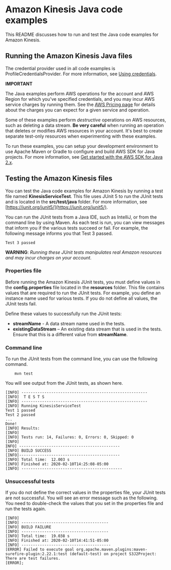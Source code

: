 # Amazon Kinesis Java code examples

This README discusses how to run and test the Java code examples for Amazon Kinesis.

## Running the Amazon Kinesis Java files

The credential provider used in all code examples is ProfileCredentialsProvider. For more information, see [Using credentials](https://docs.aws.amazon.com/sdk-for-java/latest/developer-guide/credentials.html).

**IMPORTANT**

The Java examples perform AWS operations for the account and AWS Region for which you've specified credentials, and you may incur AWS service charges by running them. See the [AWS Pricing page](https://aws.amazon.com/pricing/) for details about the charges you can expect for a given service and operation.

Some of these examples perform *destructive* operations on AWS resources, such as deleting a data stream. **Be very careful** when running an operation that
deletes or modifies AWS resources in your account. It's best to create separate test-only resources when experimenting with these examples.

To run these examples, you can setup your development environment to use Apache Maven or Gradle to configure and build AWS SDK for Java projects. For more information, 
see [Get started with the AWS SDK for Java 2.x](https://docs.aws.amazon.com/sdk-for-java/latest/developer-guide/get-started.html).


 ## Testing the Amazon Kinesis files

You can test the Java code examples for Amazon Kinesis by running a test file named **KinesisServiceTest**. This file uses JUnit 5 to run the JUnit tests and is located in the **src/test/java** folder. For more information, see [https://junit.org/junit5/](https://junit.org/junit5/).

You can run the JUnit tests from a Java IDE, such as IntelliJ, or from the command line by using Maven. As each test is run, you can view messages that inform you if the various tests succeed or fail. For example, the following message informs you that Test 3 passed.

	Test 3 passed

**WARNING**: _Running these JUnit tests manipulates real Amazon resources and may incur charges on your account._

 ### Properties file
Before running the Amazon Kinesis JUnit tests, you must define values in the **config.properties** file located in the **resources** folder. This file contains values that are required to run the JUnit tests. For example, you define an instance name used for various tests. If you do not define all values, the JUnit tests fail.

Define these values to successfully run the JUnit tests:

- **streamName** - A data stream name used in the tests.  
- **existingDataStream** – An existing data stream that is used in the tests. Ensure that this is a different value from **streamName**.

### Command line
To run the JUnit tests from the command line, you can use the following command.

		mvn test

You will see output from the JUnit tests, as shown here.

	[INFO] -------------------------------------------------------
	[INFO]  T E S T S
	[INFO] -------------------------------------------------------
	[INFO] Running KinesisServiceTest
	Test 1 passed
	Test 2 passed
	...
	Done!
	[INFO] Results:
	[INFO]
	[INFO] Tests run: 14, Failures: 0, Errors: 0, Skipped: 0
	[INFO]
	INFO] --------------------------------------------
	[INFO] BUILD SUCCESS
	[INFO]--------------------------------------------
	[INFO] Total time:  12.003 s
	[INFO] Finished at: 2020-02-10T14:25:08-05:00
	[INFO] --------------------------------------------

### Unsuccessful tests

If you do not define the correct values in the properties file, your JUnit tests are not successful. You will see an error message such as the following. You need to double-check the values that you set in the properties file and run the tests again.

	[INFO]
	[INFO] --------------------------------------
	[INFO] BUILD FAILURE
	[INFO] --------------------------------------
	[INFO] Total time:  19.038 s
	[INFO] Finished at: 2020-02-10T14:41:51-05:00
	[INFO] ---------------------------------------
	[ERROR] Failed to execute goal org.apache.maven.plugins:maven-surefire-plugin:2.22.1:test (default-test) on project S3J2Project:  There are test failures.
	[ERROR];
